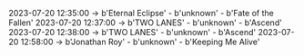 2023-07-20 12:35:00 -> b'Eternal Eclipse' - b'unknown' - b'Fate of the Fallen'
2023-07-20 12:37:00 -> b'TWO LANES' - b'unknown' - b'Ascend'
2023-07-20 12:38:00 -> b'TWO LANES' - b'unknown' - b'Ascend'
2023-07-20 12:58:00 -> b'Jonathan Roy' - b'unknown' - b'Keeping Me Alive'

